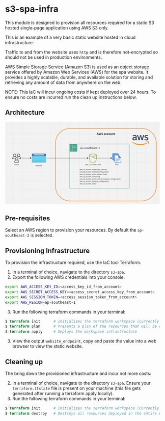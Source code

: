 # s3-spa-infra

This module is designed to provision all resources required for a static S3 hosted single-page application using AWS S3 only.

This is an example of a very basic static website hosted in cloud infrastructure.

Traffic to and from the website uses `http` and is therefore not-encrypted so should not be used in production environments.

AWS Simple Storage Service (Amazon S3) is used as an object storage service offered by Amazon Web Services (AWS) for the spa website. It provides a highly scalable, durable, and available solution for storing and retrieving any amount of data from anywhere on the web. 

NOTE: This IaC will incur ongoing costs if kept deployed over 24 hours. To ensure no costs are incurred run the clean up instructions below. 

## Architecture

![](../../assets/s3-spa-architecture.png)

## Pre-requisites

Select an AWS region to provision your resources. By default the `ap-southeast-2` is selected.

## Provisioning Infrastructure

To provision the infrastructure required, use the IaC tool Terraform.

1. In a terminal of choice, navigate to the directory `s3-spa`.
2. Export the following AWS credentials into your console:

```bash
export AWS_ACCESS_KEY_ID=<access_key_id_from_account>
export AWS_SECRET_ACCESS_KEY=<access_secret_access_key_from_account>
export AWS_SESSION_TOKEN=<access_session_token_from_account>
export AWS_REGION=ap-southeast-1
```

3. Run the following terraform commands in your terminal:

```terraform
$ terraform init      # Initializes the terraform workspace (currently uses a local backend)  
$ terraform plan      # Presents a plan of the resources that will be deployed
$ terraform apply     # Deploys the workspace infrastructure
```

3. View the output `website_endpoint`, copy and paste the value into a web browser to view the static website.

## Cleaning up

The bring down the provisioned infrastructure and incur not more costs:

2. In a terminal of choice, navigate to the directory `s3-spa`. Ensure your `terraform.tfstate` file is present on your machine (this file gets generated after running a terraform apply locally).
3. Run the following terraform commands in your terminal:

```terraform
$ terraform init      # Initializes the terraform workspace (currently uses a local backend) 
$ terraform destroy   # Destroys all resources deployed in the entire workspace 
```